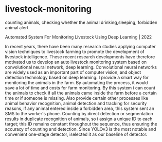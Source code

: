 # livestock-monitoring

counting animals,
checking whether the animal drinking,sleeping,
forbidden animal alert

Automated System For Monitoring Livestock Using Deep Learning | 2022

In recent years, there have been many research studies applying computer vision
techniques to livestock farming to promote the development of livestock intelligence. These
recent research developments have therefore motivated us to develop an auto livestock
monitoring system based on convolutional neural network, deep learning. Convolutional neural
networks are widely used as an important part of computer vision, and object detection
technology based on deep learning.
I provide a smart way for monitoring the animals in the farm. By automating the
process, it would save a lot of time and costs for farm monitoring. By this system i can count the animals to check if all the animals came inside the farm before a certain time or if someone is missing. Also provide certain other processes like animal behavior recognition, animal detection and tracking for security reasons, if any animal entered inside a forbidden area, this system sent an SMS to the worker's phone. Counting by direct detection or segmentation results in duplicate recognition of animals, so i assign a unique ID to each target; this ID remains constant throughout the sequence, thus ensuring the accuracy of counting and detection. Since YOLOv3 is the most notable and convenient one-stage detector, iselected it as our baseline of detector.
